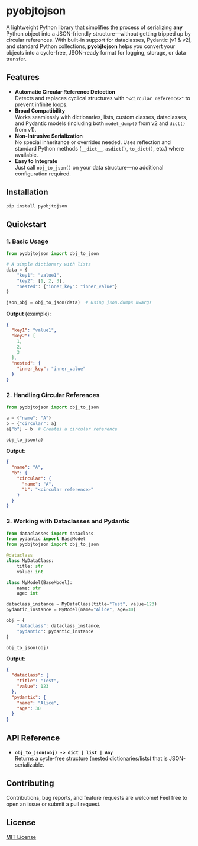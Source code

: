 # pyobjtojson

A lightweight Python library that simplifies the process of serializing **any** Python object into a JSON-friendly structure—without getting tripped up by circular references. With built-in support for dataclasses, Pydantic (v1 & v2), and standard Python collections, **pyobjtojson** helps you convert your objects into a cycle-free, JSON-ready format for logging, storage, or data transfer.

## Features

- **Automatic Circular Reference Detection**  
  Detects and replaces cyclical structures with `"<circular reference>"` to prevent infinite loops.
- **Broad Compatibility**  
  Works seamlessly with dictionaries, lists, custom classes, dataclasses, and Pydantic models (including both `model_dump()` from v2 and `dict()` from v1).
- **Non-Intrusive Serialization**  
  No special inheritance or overrides needed. Uses reflection and standard Python methods (`__dict__`, `asdict()`, `to_dict()`, etc.) where available.
- **Easy to Integrate**  
  Just call `obj_to_json()` on your data structure—no additional configuration required.
  
## Installation

```bash
pip install pyobjtojson
```

## Quickstart

### 1. Basic Usage

```python
from pyobjtojson import obj_to_json

# A simple dictionary with lists
data = {
    "key1": "value1",
    "key2": [1, 2, 3],
    "nested": {"inner_key": "inner_value"}
}

json_obj = obj_to_json(data)  # Using json.dumps kwargs
```

**Output** (example):
```json
{
  "key1": "value1",
  "key2": [
    1,
    2,
    3
  ],
  "nested": {
    "inner_key": "inner_value"
  }
}
```

### 2. Handling Circular References
```python
from pyobjtojson import obj_to_json

a = {"name": "A"}
b = {"circular": a}
a["b"] = b  # Creates a circular reference

obj_to_json(a)
```

**Output**:
```json
{
  "name": "A",
  "b": {
    "circular": {
      "name": "A",
      "b": "<circular reference>"
    }
  }
}
```

### 3. Working with Dataclasses and Pydantic

```python
from dataclasses import dataclass
from pydantic import BaseModel
from pyobjtojson import obj_to_json

@dataclass
class MyDataClass:
    title: str
    value: int

class MyModel(BaseModel):
    name: str
    age: int

dataclass_instance = MyDataClass(title="Test", value=123)
pydantic_instance = MyModel(name="Alice", age=30)

obj = {
    "dataclass": dataclass_instance,
    "pydantic": pydantic_instance
}

obj_to_json(obj)
```

**Output**:
```json
{
  "dataclass": {
    "title": "Test",
    "value": 123
  },
  "pydantic": {
    "name": "Alice",
    "age": 30
  }
}
```

## API Reference

- **`obj_to_json(obj) -> dict | list | Any`**  
  Returns a cycle-free structure (nested dictionaries/lists) that is JSON-serializable.

## Contributing
Contributions, bug reports, and feature requests are welcome! Feel free to open an issue or submit a pull request.

## License
[MIT License](LICENSE)
